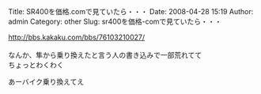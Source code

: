 Title: SR400を価格.comで見ていたら・・・
Date: 2008-04-28 15:19
Author: admin
Category: other
Slug: sr400を価格-comで見ていたら・・・

[http://bbs.kakaku.com/bbs/76103210027/  
](http://bbs.kakaku.com/bbs/76103210027/)  
なんか、隼から乗り換えたと言う人の書き込みで一部荒れてて  
ちょっとわくわく

あーバイク乗り換えてえ
